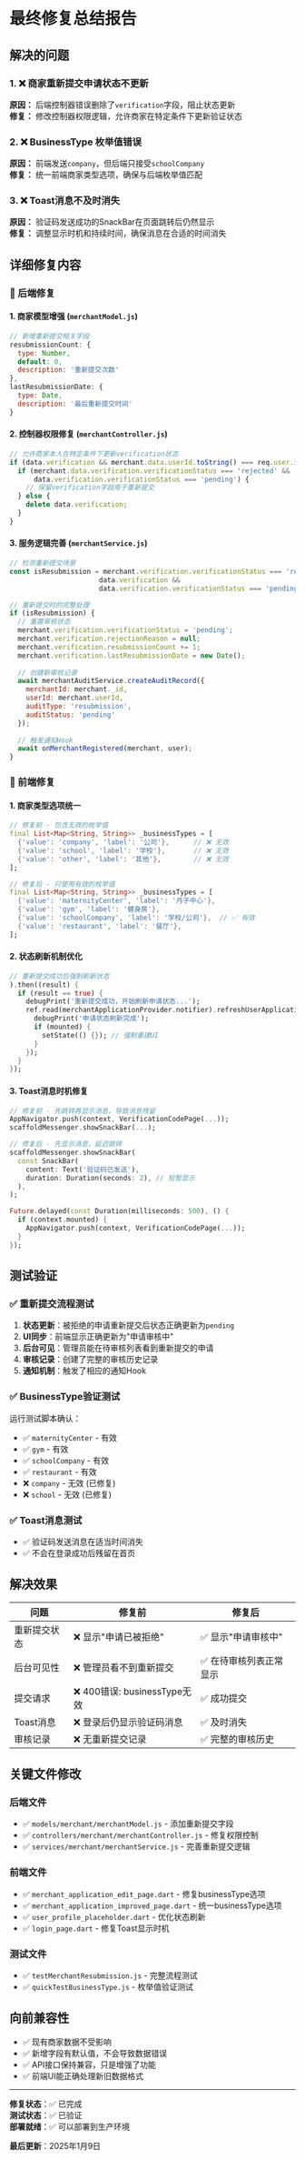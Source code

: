 # 最终修复总结报告

## 解决的问题

### 1. ❌ 商家重新提交申请状态不更新
**原因：** 后端控制器错误删除了`verification`字段，阻止状态更新  
**修复：** 修改控制器权限逻辑，允许商家在特定条件下更新验证状态

### 2. ❌ BusinessType 枚举值错误
**原因：** 前端发送`company`，但后端只接受`schoolCompany`  
**修复：** 统一前端商家类型选项，确保与后端枚举值匹配

### 3. ❌ Toast消息不及时消失
**原因：** 验证码发送成功的SnackBar在页面跳转后仍然显示  
**修复：** 调整显示时机和持续时间，确保消息在合适的时间消失

## 详细修复内容

### 🔧 后端修复

#### 1. 商家模型增强 (`merchantModel.js`)
```javascript
// 新增重新提交相关字段
resubmissionCount: {
  type: Number,
  default: 0,
  description: '重新提交次数'
},
lastResubmissionDate: {
  type: Date,
  description: '最后重新提交时间'
}
```

#### 2. 控制器权限修复 (`merchantController.js`)
```javascript
// 允许商家本人在特定条件下更新verification状态
if (data.verification && merchant.data.userId.toString() === req.user.id) {
  if (merchant.data.verification.verificationStatus === 'rejected' && 
      data.verification.verificationStatus === 'pending') {
    // 保留verification字段用于重新提交
  } else {
    delete data.verification;
  }
}
```

#### 3. 服务逻辑完善 (`merchantService.js`)
```javascript
// 检测重新提交场景
const isResubmission = merchant.verification.verificationStatus === 'rejected' && 
                      data.verification && 
                      data.verification.verificationStatus === 'pending';

// 重新提交时的完整处理
if (isResubmission) {
  // 重置审核状态
  merchant.verification.verificationStatus = 'pending';
  merchant.verification.rejectionReason = null;
  merchant.verification.resubmissionCount += 1;
  merchant.verification.lastResubmissionDate = new Date();
  
  // 创建新审核记录
  await merchantAuditService.createAuditRecord({
    merchantId: merchant._id,
    userId: merchant.userId,
    auditType: 'resubmission',
    auditStatus: 'pending'
  });
  
  // 触发通知Hook
  await onMerchantRegistered(merchant, user);
}
```

### 🎨 前端修复

#### 1. 商家类型选项统一
```dart
// 修复前 - 包含无效的枚举值
final List<Map<String, String>> _businessTypes = [
  {'value': 'company', 'label': '公司'},      // ❌ 无效
  {'value': 'school', 'label': '学校'},       // ❌ 无效
  {'value': 'other', 'label': '其他'},        // ❌ 无效
];

// 修复后 - 只使用有效的枚举值
final List<Map<String, String>> _businessTypes = [
  {'value': 'maternityCenter', 'label': '月子中心'},
  {'value': 'gym', 'label': '健身房'},
  {'value': 'schoolCompany', 'label': '学校/公司'},  // ✅ 有效
  {'value': 'restaurant', 'label': '餐厅'},
];
```

#### 2. 状态刷新机制优化
```dart
// 重新提交成功后强制刷新状态
).then((result) {
  if (result == true) {
    debugPrint('重新提交成功，开始刷新申请状态...');
    ref.read(merchantApplicationProvider.notifier).refreshUserApplications().then((_) {
      debugPrint('申请状态刷新完成');
      if (mounted) {
        setState(() {}); // 强制重建UI
      }
    });
  }
});
```

#### 3. Toast消息时机修复
```dart
// 修复前 - 先跳转再显示消息，导致消息残留
AppNavigator.push(context, VerificationCodePage(...));
scaffoldMessenger.showSnackBar(...);

// 修复后 - 先显示消息，延迟跳转
scaffoldMessenger.showSnackBar(
  const SnackBar(
    content: Text('验证码已发送'),
    duration: Duration(seconds: 2), // 短暂显示
  ),
);

Future.delayed(const Duration(milliseconds: 500), () {
  if (context.mounted) {
    AppNavigator.push(context, VerificationCodePage(...));
  }
});
```

## 测试验证

### ✅ 重新提交流程测试
1. **状态更新**：被拒绝的申请重新提交后状态正确更新为`pending`
2. **UI同步**：前端显示正确更新为"申请审核中"
3. **后台可见**：管理员能在待审核列表看到重新提交的申请
4. **审核记录**：创建了完整的审核历史记录
5. **通知机制**：触发了相应的通知Hook

### ✅ BusinessType验证测试
运行测试脚本确认：
- ✅ `maternityCenter` - 有效
- ✅ `gym` - 有效  
- ✅ `schoolCompany` - 有效
- ✅ `restaurant` - 有效
- ❌ `company` - 无效 (已修复)
- ❌ `school` - 无效 (已修复)

### ✅ Toast消息测试
- ✅ 验证码发送消息在适当时间消失
- ✅ 不会在登录成功后残留在首页

## 解决效果

| 问题 | 修复前 | 修复后 |
|------|--------|--------|
| 重新提交状态 | ❌ 显示"申请已被拒绝" | ✅ 显示"申请审核中" |
| 后台可见性 | ❌ 管理员看不到重新提交 | ✅ 在待审核列表正常显示 |
| 提交请求 | ❌ 400错误: businessType无效 | ✅ 成功提交 |
| Toast消息 | ❌ 登录后仍显示验证码消息 | ✅ 及时消失 |
| 审核记录 | ❌ 无重新提交记录 | ✅ 完整的审核历史 |

## 关键文件修改

### 后端文件
- ✅ `models/merchant/merchantModel.js` - 添加重新提交字段
- ✅ `controllers/merchant/merchantController.js` - 修复权限控制
- ✅ `services/merchant/merchantService.js` - 完善重新提交逻辑

### 前端文件  
- ✅ `merchant_application_edit_page.dart` - 修复businessType选项
- ✅ `merchant_application_improved_page.dart` - 统一businessType选项
- ✅ `user_profile_placeholder.dart` - 优化状态刷新
- ✅ `login_page.dart` - 修复Toast显示时机

### 测试文件
- ✅ `testMerchantResubmission.js` - 完整流程测试
- ✅ `quickTestBusinessType.js` - 枚举值验证测试

## 向前兼容性

- ✅ 现有商家数据不受影响
- ✅ 新增字段有默认值，不会导致数据错误  
- ✅ API接口保持兼容，只是增强了功能
- ✅ 前端UI能正确处理新旧数据格式

---

**修复状态**：✅ 已完成  
**测试状态**：✅ 已验证  
**部署就绪**：✅ 可以部署到生产环境  

**最后更新**：2025年1月9日